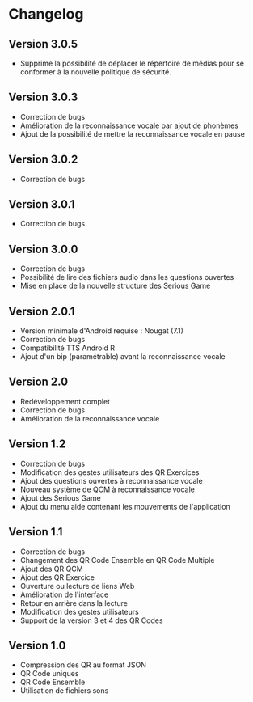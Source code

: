 # Changelog
## Version 3.0.5
- Supprime la possibilité de déplacer le répertoire de médias pour se conformer à la nouvelle politique de sécurité.

## Version 3.0.3
- Correction de bugs
- Amélioration de la reconnaissance vocale par ajout de phonèmes
- Ajout de la possibilité de mettre la reconnaissance vocale en pause

## Version 3.0.2
- Correction de bugs

## Version 3.0.1
- Correction de bugs

## Version 3.0.0
- Correction de bugs
- Possibilité de lire des fichiers audio dans les questions ouvertes
- Mise en place de la nouvelle structure des Serious Game

## Version 2.0.1
- Version minimale d'Android requise : Nougat (7.1)
- Correction de bugs
- Compatibilité TTS Android R
- Ajout d'un bip (paramétrable) avant la reconnaissance vocale

## Version 2.0
- Redéveloppement complet
- Correction de bugs
- Amélioration de la reconnaissance vocale

## Version 1.2
- Correction de bugs
- Modification des gestes utilisateurs des QR Exercices
- Ajout des questions ouvertes à reconnaissance vocale
- Nouveau système de QCM à reconnaissance vocale
- Ajout des Serious Game
- Ajout du menu aide contenant les mouvements de l'application

## Version 1.1
- Correction de bugs
- Changement des QR Code Ensemble en QR Code Multiple
- Ajout des QR QCM
- Ajout des QR Exercice
- Ouverture ou lecture de liens Web
- Amélioration de l'interface
- Retour en arrière dans la lecture
- Modification des gestes utilisateurs
- Support de la version 3 et 4 des QR Codes


## Version 1.0

- Compression des QR au format JSON
- QR Code uniques
- QR Code Ensemble
- Utilisation de fichiers sons
